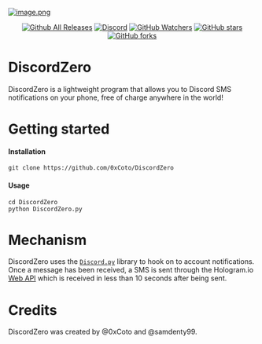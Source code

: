 [![image.png](https://s2.postimg.org/yiwthe1rd/image.png)](https://postimg.org/image/bu7mhtkdh/)

<p align="center">
    <a href="https://github.com/0xCoto/DiscordZero/releases/latest"><img src="https://img.shields.io/github/downloads/0xCoto/DiscordZero/total.svg?style=flat-square&amp;colorA=191919&amp;colorB=6641E5" alt="Github All Releases" /></a>
    <a href="https://samdenty99.github.io/r?https://discord.gg/JB2tDGz"><img src="https://img.shields.io/discord/335836376031428618.svg?label=Discord&amp;style=flat-square&amp;colorA=191919&amp;colorB=A72F21" alt="Discord" /></a>
    <a href="https://github.com/0xCoto/DiscordZero/subscription"><img src="https://img.shields.io/github/watchers/0xCoto/DiscordZero.svg?label=Watch&amp;style=flat-square&amp;colorA=191919&amp;colorB=6641E5" alt="GitHub Watchers" /></a>
    <a href="https://github.com/0xCoto/DiscordZero"><img src="https://img.shields.io/github/stars/0xCoto/DiscordZero.svg?label=Star&amp;style=flat-square&amp;colorA=191919&amp;colorB=6641E5" alt="GitHub stars" /></a>
    <a href="https://github.com/0xCoto/DiscordZero/fork"><img src="https://img.shields.io/github/forks/0xCoto/DiscordZero.svg?label=Fork&amp;style=flat-square&amp;colorA=191919&amp;colorB=6641E5" alt="GitHub forks" /></a>
</p>

# DiscordZero

DiscordZero is a lightweight program that allows you to Discord SMS notifications on your phone, free of charge anywhere in the world!

# Getting started
#### Installation
```git clone https://github.com/0xCoto/DiscordZero```

#### Usage

```
cd DiscordZero
python DiscordZero.py
```


# Mechanism
DiscordZero uses the [`Discord.py`](https://github.com/Rapptz/discord.py) library to hook on to account notifications. Once a message has been received, a SMS is sent through the Hologram.io [Web API](https://hologram.io/docs/reference/cloud/http/#/reference/hologram-cloud/sms/send-sms-to-a-device) which is received in less than 10 seconds after being sent.

# Credits
DiscordZero was created by @0xCoto and @samdenty99.
